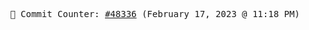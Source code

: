 <p align="center">
    <samp>
        📮 Commit Counter: <a href="https://github.com/Javascript-void0/Javascript-void0/commits/main">#48336</a> (February 17, 2023 @ 11:18 PM)
    </samp>
</p>